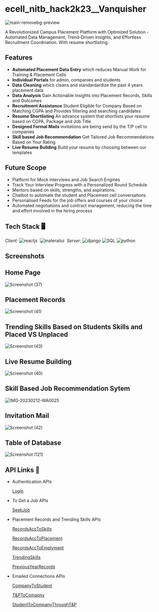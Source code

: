 # ecell_nitb_hack2k23__Vanquisher
![main-removebg-preview](https://user-images.githubusercontent.com/97653340/213859431-eb9a28a5-6d39-4d92-87f7-a25143c4cb6a.jpg)

A Revolutionized Campus Placement Platform with Optimized Solution - Automated Data Management, Trend-Driven Insights, and Effortless Recruitment Coordination.
With resume shortlisting.

## Features
- **Automated Placement Data Entry** which reduces Manual Work for Training & Placement Cells
- **Individual Portals** for admin, companies and students
- **Data Cleaning** which cleans and standardardize the past 4 years placement data
- **Data Analysis** Gain Actionable Insights into Placement Records, Skills and Outcomes
- **Recruitment Assistance** Student Eligible for Company Based on Matching CGPA and Provides filtering and searching candidates
- **Resume Shortlisting** An advance system that shortlists your resume based on CGPA, Package and Job Title 
- **Designed Formal Mails** invitations are being send by the T/P cell to companies
- **Skill based Job Recommendation** Get Tailored Job Recommendations Based on Your Rating
- **Live Resume Building** Build your resume by choosing between our templates


## Future Scope
- Platform for Mock interviews and Job Search Engines
- Track Your Interview Progress with a Personalized Round Schedule
- Mentors based on skills, strengths, and aspirations.
- Chatbot to automate the student and Placement cell conversations
- Personalised Feeds for the job offers and courses of your choice
- Automated negotiations and contract management, reducing the time and effort involved in the hiring process




## Tech Stack 🖥
*Client:* 
![reactjs](https://img.shields.io/badge/React-20232A?style=for-the-badge&logo=react&logoColor=61DAFB)&nbsp;
![materailui](https://img.shields.io/badge/Material--UI-319795?style=for-the-badge&logo=material-ui&logoColor=white)&nbsp;
*Server:*
![django](https://img.shields.io/badge/Django-DjangoRest%20FrameWork-green)
![SQL](https://img.shields.io/badge/SQL-Postgresql-green)
![python](https://img.shields.io/badge/python-python3.x-green)

## Screenshots

## Home Page
 
![Screenshot (37)](https://user-images.githubusercontent.com/104627870/218318990-372c36fb-cb15-4919-8dc7-7886204aa490.png)

## Placement Records

![Screenshot (41)](https://user-images.githubusercontent.com/104627870/218319276-ac4bab95-eb6a-48ac-a32f-f0a54eb0adb3.png)

## Trending Skills Based on Students Skills and Placed VS Unplaced

![Screenshot (43)](https://user-images.githubusercontent.com/104627870/218320438-3820cc16-6617-42b3-b8ec-c1366ad87940.png)

## Live Resume Building

![Screenshot (40)](https://user-images.githubusercontent.com/104627870/218319251-d8d7193c-9c6b-48e6-9f90-7c7caf624211.png)

## Skill Based Job Recommendation Sytem

![IMG-20230212-WA0025](https://user-images.githubusercontent.com/104627870/218319962-c6408edc-e397-40c9-afff-530ceadd51e4.jpg)

## Invitation Mail

![Screenshot (42)](https://user-images.githubusercontent.com/104627870/218320165-58c1ff61-78e3-49dd-be3f-014f8e531d92.png)

## Table of Database

![Screenshot (121)](https://user-images.githubusercontent.com/104627870/218320089-df95d127-a458-40c9-a262-e8a849d556d4.png)








## API Links 🔗
- Authentication APIs

  [Login](https://ecellnitbhack2k23vanquisher-production.up.railway.app/accounts/login/)
  
  
- To Get a Job APIs
 
  [SeekJob](https://ecellnitbhack2k23vanquisher-production.up.railway.app/info_student/job_form/1)
  
 - Placement Records and Trending Skills APIs
 
   [RecordsAccToSkills](https://ecellnitbhack2k23vanquisher-production.up.railway.app/info_student/admin_view_skill/HTML)
   
   [RecordsAccToPlacement](https://ecellnitbhack2k23vanquisher-production.up.railway.app/info_student/admin_view_placement/oncampus)
   
   [RecordsAccToEmplyment](https://ecellnitbhack2k23vanquisher-production.up.railway.app/info_student/admin_view_employment/Internship)
  
   [TrendingSkills](https://ecellnitbhack2k23vanquisher-production.up.railway.app/info_student/skill_view/)
  
   [PreviousYearRecords]()
  
   
  
- Emailed Connections APIs


   [CompanyToStudent](https://ecellnitbhack2k23vanquisher-production.up.railway.app/info_student/company_form/2)
  
   [T&PToComapny](https://ecellnitbhack2k23vanquisher-production.up.railway.app/info_student/admin_view_email/1)
  
   [StudentToCompanyThroughT&P]()

